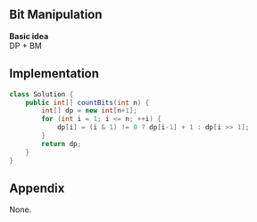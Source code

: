 **Bit Manipulation**  
---
**Basic idea**  
DP + BM

Implementation
---
```java
class Solution {
    public int[] countBits(int n) {
        int[] dp = new int[n+1];
        for (int i = 1; i <= n; ++i) {
            dp[i] = (i & 1) != 0 ? dp[i-1] + 1 : dp[i >> 1];
        }
        return dp;
    }
}
```
**Appendix**
---
None.